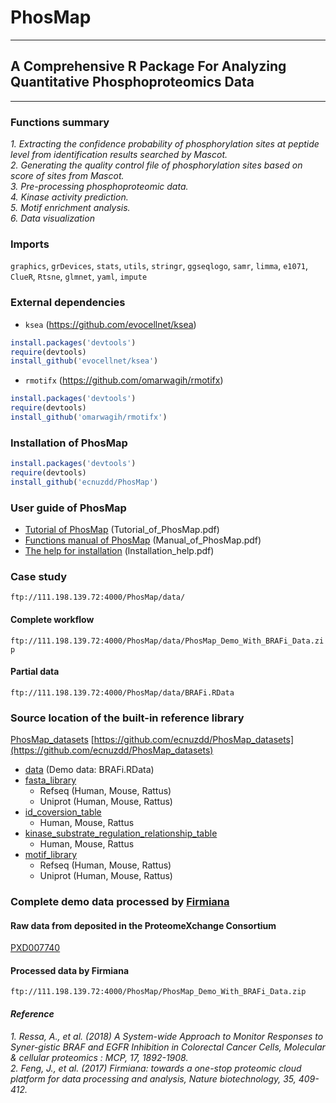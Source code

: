 # PhosMap
---
## A Comprehensive R Package For Analyzing Quantitative Phosphoproteomics Data
---

### Functions summary

*1. Extracting the confidence probability of phosphorylation sites at peptide level from identification results searched by Mascot.*<br> 
*2. Generating the quality control file of phosphorylation sites based on score of sites from Mascot.*<br> 
*3. Pre-processing phosphoproteomic data.*<br> 
*4. Kinase activity prediction.*<br> 
*5. Motif enrichment analysis.*<br> 
*6. Data visualization*<br> 


### Imports
`graphics`, `grDevices`, `stats`, `utils`, `stringr`, `ggseqlogo`, `samr`, `limma`, `e1071`, `ClueR`, `Rtsne`, `glmnet`, `yaml`, `impute`
<br> 

### External dependencies
* `ksea` (https://github.com/evocellnet/ksea)
```R
install.packages('devtools')
require(devtools)
install_github('evocellnet/ksea')
```
* `rmotifx` (https://github.com/omarwagih/rmotifx)
```R
install.packages('devtools')
require(devtools)
install_github('omarwagih/rmotifx')
```

### Installation of PhosMap
```R
install.packages('devtools')
require(devtools)
install_github('ecnuzdd/PhosMap')
```

### User guide of PhosMap
* [Tutorial of PhosMap](https://github.com/ecnuzdd/PhosMap_datasets/blob/master/Tutorial_of_PhosMap.pdf) (Tutorial_of_PhosMap.pdf)
* [Functions manual of PhosMap](https://github.com/ecnuzdd/PhosMap_datasets/blob/master/Manual_of_PhosMap.pdf) (Manual_of_PhosMap.pdf)
* [The help for installation](https://github.com/ecnuzdd/PhosMap_datasets/blob/master/lnstallation_help.pdf) (lnstallation_help.pdf)

### Case study
``` ftp://111.198.139.72:4000/PhosMap/data/ ```
#### Complete workflow
``` ftp://111.198.139.72:4000/PhosMap/data/PhosMap_Demo_With_BRAFi_Data.zip ```
#### Partial data
``` ftp://111.198.139.72:4000/PhosMap/data/BRAFi.RData ```

### Source location of the built-in reference library
[PhosMap_datasets](https://github.com/ecnuzdd/PhosMap_datasets)  [https://github.com/ecnuzdd/PhosMap_datasets](https://github.com/ecnuzdd/PhosMap_datasets)  <br> 
* [data](https://github.com/ecnuzdd/PhosMap_datasets/tree/master/data) (Demo data: BRAFi.RData)
* [fasta_library](https://github.com/ecnuzdd/PhosMap_datasets/tree/master/fasta_library)
  * Refseq (Human, Mouse, Rattus)
  * Uniprot (Human, Mouse, Rattus)
* [id_coversion_table](https://github.com/ecnuzdd/PhosMap_datasets/tree/master/id_coversion_table)
  * Human, Mouse, Rattus
* [kinase_substrate_regulation_relationship_table](https://github.com/ecnuzdd/PhosMap_datasets/tree/master/kinase_substrate_regulation_relationship_table)
  * Human, Mouse, Rattus
* [motif_library](https://github.com/ecnuzdd/PhosMap_datasets/tree/master/motif_library)
  * Refseq (Human, Mouse, Rattus)
  * Uniprot (Human, Mouse, Rattus)

### Complete demo data processed by [Firmiana](http://www.firmiana.org)
#### Raw data from deposited in the ProteomeXchange Consortium
[PXD007740](http://proteomecentral.proteomexchange.org/cgi/GetDataset?ID=PXD007740)

#### Processed data by Firmiana
```
ftp://111.198.139.72:4000/PhosMap/PhosMap_Demo_With_BRAFi_Data.zip
```

#### *Reference*
*1. Ressa, A., et al. (2018) A System-wide Approach to Monitor Responses to Syner-gistic BRAF and EGFR Inhibition in Colorectal Cancer Cells, Molecular & cellular proteomics : MCP, 17, 1892-1908.* <br>
*2. Feng, J., et al. (2017) Firmiana: towards a one-stop proteomic cloud platform for data processing and analysis, Nature biotechnology, 35, 409-412.*











